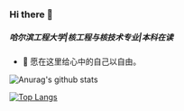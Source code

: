 ### Hi there 👋
##### 哈尔滨工程大学|核工程与核技术专业|本科在读  
- 💬 愿在这里给心中的自己以自由。


![Anurag's github stats](https://github-readme-stats.vercel.app/api?username=euaurora&show_icons=true&theme=tokyonight)


[![Top Langs](https://github-readme-stats.vercel.app/api/top-langs/?username=euaurora&layout=compact&theme=tokyonight)](https://github.com/anuraghazra/github-readme-stats)



<!--
**euaurora/euaurora** is a ✨ _special_ ✨ repository because its `README.md` (this file) appears on your GitHub profile.

Here are some ideas to get you started:

- 🔭 I’m currently working on ...
- 🌱 I’m currently learning ...
- 👯 I’m looking to collaborate on ...
- 🤔 I’m looking for help with ...
- 💬 Ask me about ...
- 📫 How to reach me: ...
- 😄 Pronouns: ...
- ⚡ Fun fact: ...
-->
